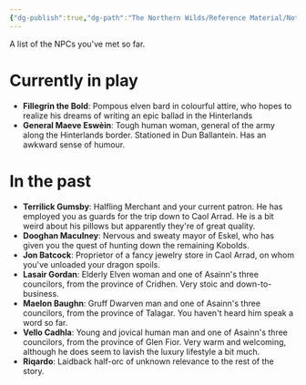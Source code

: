 ```yaml
---
{"dg-publish":true,"dg-path":"The Northern Wilds/Reference Material/Notable NPCs.md","permalink":"/the-northern-wilds/reference-material/notable-np-cs/","tags":["TTRPG/Campaigns/Northern-Wilds","Journal"]}
---
```


A list of the NPCs you've met so far.

# Currently in play
- **Fillegrin the Bold**: Pompous elven bard in colourful attire, who hopes to realize his dreams of writing an epic ballad in the Hinterlands
- **General Maeve Eswèin**: Tough human woman, general of the army along the Hinterlands border. Stationed in Dun Ballantein. Has an awkward sense of humour.

# In the past
- **Terrilick Gumsby**: Halfling Merchant and your current patron. He has employed you as guards for the trip down to Caol Arrad. He is a bit weird about his pillows but apparently they're of great quality.
- **Dooghan Maculney**: Nervous and sweaty mayor of Eskel, who has given you the quest of hunting down the remaining Kobolds.
- **Jon Batcock**: Proprietor of a fancy jewelry store in Caol Arrad, on whom you've unloaded your dragon spoils.
- **Lasair Gordan**: Elderly Elven woman and one of Asainn's three councilors, from the province of Cridhen. Very stoic and down-to-business.
- **Maelon Baughn**: Gruff Dwarven man and one of Asainn's three councilors, from the province of Talagar. You haven't heard him speak a word so far.
- **Vello Cadhla**: Young and jovical human man and one of Asainn's three councilors, from the province of Glen Fior. Very warm and welcoming, although he does seem to lavish the luxury lifestyle a bit much.
- **Riqardo**: Laidback half-orc of unknown relevance to the rest of the story.